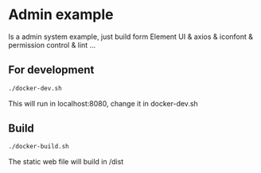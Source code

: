 
# Admin example

Is a admin system example, just build form Element UI & axios & iconfont & permission control & lint ...

## For development

```bash
./docker-dev.sh
```

This will run in localhost:8080, change it in docker-dev.sh

## Build

```bash
./docker-build.sh
```

The static web file will build in /dist
